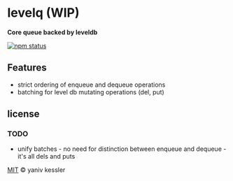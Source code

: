# levelq (WIP)

**Core queue backed by leveldb**

[![npm status](http://img.shields.io/npm/v/levelq.svg?style=flat-square)](https://www.npmjs.org/package/levelq) 

## Features
- strict ordering of enqueue and dequeue operations
- batching for level db mutating operations (del, put)

## license

### TODO
- unify batches - no need for distinction between enqueue and dequeue - it's all dels and puts 

[MIT](http://opensource.org/licenses/MIT) © yaniv kessler
